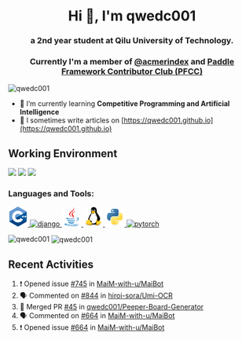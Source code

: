 <h1 align="center">Hi 👋, I'm qwedc001</h1>
<h3 align="center">a 2nd year student at Qilu University of Technology.</h3>
<h3 align="center">Currently I'm a member of <a href="https://github.com/acmerindex">@acmerindex</a> and <a href="https://github.com/PaddlePaddle/community/tree/master/pfcc">Paddle Framework Contributor Club (PFCC)</a></h3>

<p align="left"> <img src="https://komarev.com/ghpvc/?username=qwedc001&label=Profile%20views&color=0e75b6&style=flat" alt="qwedc001" /> </p>

- 🌱 I’m currently learning **Competitive Programming and Artificial Intelligence**
- 📝 I sometimes write articles on [https://qwedc001.github.io](https://qwedc001.github.io)

## Working Environment

![](https://img.shields.io/badge/Core_i9_13900HX-000?logo=intel&logoColor=fff) ![](https://img.shields.io/badge/RTX_4070_Laptop-000?logo=nvidia) ![](https://img.shields.io/badge/Windows_11_x64-0078D4?logo=windows11&logoColor=fff)

<h3 align="left">Languages and Tools:</h3>
<p align="left"> <a href="https://www.w3schools.com/cpp/" target="_blank" rel="noreferrer"> <img src="https://raw.githubusercontent.com/devicons/devicon/master/icons/cplusplus/cplusplus-original.svg" alt="cplusplus" width="40" height="40"/> </a> <a href="https://www.djangoproject.com/" target="_blank" rel="noreferrer"> <img src="https://cdn.worldvectorlogo.com/logos/django.svg" alt="django" width="40" height="40"/> </a> <a href="https://www.java.com" target="_blank" rel="noreferrer"> <img src="https://raw.githubusercontent.com/devicons/devicon/master/icons/java/java-original.svg" alt="java" width="40" height="40"/> </a> <a href="https://www.linux.org/" target="_blank" rel="noreferrer"> <img src="https://raw.githubusercontent.com/devicons/devicon/master/icons/linux/linux-original.svg" alt="linux" width="40" height="40"/> </a> <a href="https://www.python.org" target="_blank" rel="noreferrer"> <img src="https://raw.githubusercontent.com/devicons/devicon/master/icons/python/python-original.svg" alt="python" width="40" height="40"/> </a> <a href="https://pytorch.org/" target="_blank" rel="noreferrer"> <img src="https://www.vectorlogo.zone/logos/pytorch/pytorch-icon.svg" alt="pytorch" width="40" height="40"/> </a> </p>

<p><img align="left" src="https://readme-stats-eta-flame.vercel.app/api/top-langs?username=qwedc001&show_icons=true&locale=en&layout=compact&exclude_repo=qwedc001.github.io,readme-stats,stats-cards" alt="qwedc001" /></p>

<p> <img align="center" src="https://readme-stats-eta-flame.vercel.app/api?username=qwedc001&show_icons=true&locale=en&exclude_repo=qwedc001.github.io" alt="qwedc001" /></p>

## Recent Activities
<!--START_SECTION:activity-->
1. ❗ Opened issue [#745](https://github.com/MaiM-with-u/MaiBot/issues/745) in [MaiM-with-u/MaiBot](https://github.com/MaiM-with-u/MaiBot)
2. 🗣 Commented on [#844](https://github.com/hiroi-sora/Umi-OCR/issues/844#issuecomment-2785084609) in [hiroi-sora/Umi-OCR](https://github.com/hiroi-sora/Umi-OCR)
3. 🎉 Merged PR [#45](https://github.com/qwedc001/Peeper-Board-Generator/pull/45) in [qwedc001/Peeper-Board-Generator](https://github.com/qwedc001/Peeper-Board-Generator)
4. 🗣 Commented on [#664](https://github.com/MaiM-with-u/MaiBot/issues/664#issuecomment-2778952616) in [MaiM-with-u/MaiBot](https://github.com/MaiM-with-u/MaiBot)
5. ❗ Opened issue [#664](https://github.com/MaiM-with-u/MaiBot/issues/664) in [MaiM-with-u/MaiBot](https://github.com/MaiM-with-u/MaiBot)
<!--END_SECTION:activity-->
